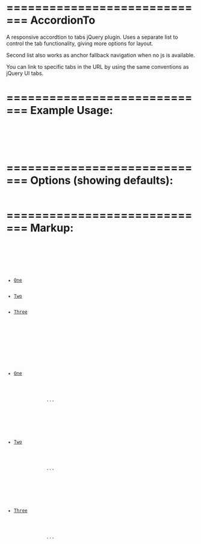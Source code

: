=============================
AccordionTo
=============================

A responsive accordtion to tabs jQuery plugin. Uses a separate list to control the tab functionality, giving more options for layout.

Second list also works as anchor fallback navigation when no js is available.

You can link to specific tabs in the URL by using the same conventions as jQuery UI tabs.

=============================
Example Usage:
=============================

<pre><code><script src="/latest/version/of/jQuery.js"></script>
  
<script src="accordionTo.js"></script></code>

<script>
	
	$(document).ready(function(){
			
		$('.tabContainer').accordionTo();
			
	});
	
</script></code></pre>

=============================
Options (showing defaults):
=============================

<pre><code><script>
  
	$(document).ready(function(){
			
	  $('.tabContainer').accordionTo({

		controls : 'tabsNav', //class for separate list controls
  	 	accordion : 'accordionNav', //class for main accordion list
		breakpoint : 480, //breakpoint in pixels for transitions and resize check
		accordionTrans : 'slide', //effect for accordion. also uses 'fade' and 'none'
		tabTrans : 'none', //effect for tabs. lso uses 'fade' and 'slide'
		resizeCheck : true //when window resizes above the breakpoint, check if there are no active tabs. if there aren't any, set the first tab active

 	});
			
  });
	
</script></code></pre>

=============================
Markup:
=============================

<pre><code><div class="tabContainer">

  <ul class="tabsNav">
	
	<li><a href="#one">One</a></li>
	<li><a href="#two">Two</a></li>
	<li><a href="#three">Three</a></li>
		
	</ul>
	
	<ul class="accordionNav">
		
		<li><a href="#one">One</a>
		  
		  <div id="one" class="section">
		    
		    ...
		
		  </div>
		  
	  </li>
	  <li><a href="#two">Two</a>
		  
		  <div id="two" class="section">
  	    
		    ...
		
			 </div>
		  
		</li>
		<li><a href="#three">Three</a>
		  
		  <div id="three" class="section">
  	    
		    ...
		
			 </div>
		  
		</li>
		
	</ul>
	
</div></code></pre>






